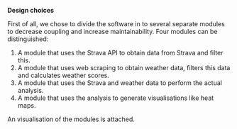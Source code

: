 **Design choices**

First of all, we chose to divide the software in to several separate modules to decrease coupling and increase maintainability.
Four modules can be distinguished:
1. A module that uses the Strava API to obtain data from Strava and filter this.
2. A module that uses web scraping to obtain weather data, filters this data and calculates weather scores.
3. A module that uses the Strava and weather data to perform the actual analysis.
4. A module that uses the analysis to generate visualisations like heat maps.

An visualisation of the modules is attached.
